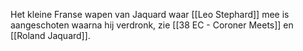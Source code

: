 Het kleine Franse wapen van Jaquard waar [[Leo Stephard]] mee is aangeschoten waarna hij verdronk, zie [[38 EC - Coroner Meets]] en [[Roland Jaquard]].